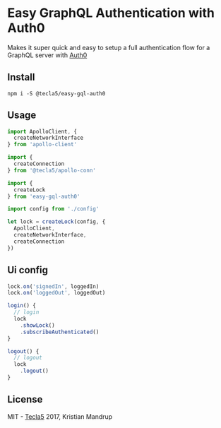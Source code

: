 # Easy GraphQL Authentication with Auth0

Makes it super quick and easy to setup a full authentication flow for a GraphQL server with [Auth0](https://auth0.com)

## Install

`npm i -S @tecla5/easy-gql-auth0`

## Usage

```js
import ApolloClient, {
  createNetworkInterface
} from 'apollo-client'

import {
  createConnection
} from '@tecla5/apollo-conn'

import {
  createLock
} from 'easy-gql-auth0'

import config from './config'

let lock = createLock(config, {
  ApolloClient,
  createNetworkInterface,
  createConnection
})
```

## Ui config

```js
lock.on('signedIn', loggedIn)
lock.on('loggedOut', loggedOut)

login() {
  // login
  lock
    .showLock()
    .subscribeAuthenticated()
}

logout() {
  // logout
  lock
    .logout()
}
```

## License

MIT - [Tecla5](http://tecla5.com) 2017, Kristian Mandrup
